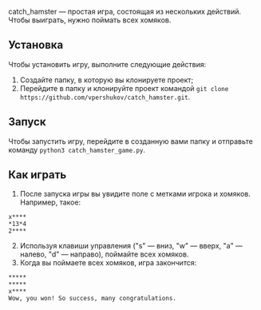 catch_hamster — простая игра, состоящая из нескольких действий. Чтобы выиграть,
нужно поймать всех хомяков.

## Установка

Чтобы установить игру, выполните следующие действия:
1. Создайте папку, в которую вы клонируете проект;
2. Перейдите в папку и клонируйте проект командой ```git clone https://github.com/vpershukov/catch_hamster.git```.

## Запуск

Чтобы запустить игру, перейдите в созданную вами папку и отправьте команду ```python3 catch_hamster_game.py```.

## Как играть

1. После запуска игры вы увидите поле с метками игрока и хомяков. Например, такое:
```python3
x****
*13*4
2****
```
2. Используя клавиши управления ("s" — вниз, "w" — вверх, "a" — налево, "d" — направо), поймайте всех хомяков.
3. Когда вы поймаете всех хомяков, игра закончится:
```python3
*****
*****
x****
Wow, you won! So success, many congratulations.
```
